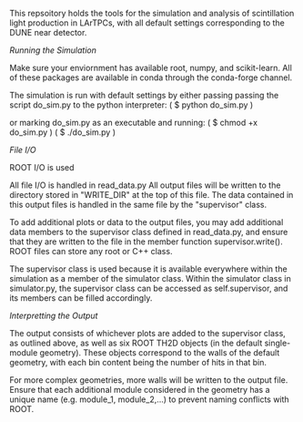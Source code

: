 

This repsoitory holds the tools for the simulation and analysis of scintillation light production in LArTPCs, with all default settings corresponding
to the DUNE near detector.

_Running the Simulation_

Make sure your enviornment has available root, numpy, and scikit-learn. All of these packages are available in conda through the conda-forge channel.

The simulation is run with default settings by either passing passing the script do_sim.py to the python interpreter: 
( $ python do_sim.py ) 

or marking do_sim.py as an executable and running:
( $ chmod +x do_sim.py )
( $ ./do_sim.py )

_File I/O_

ROOT I/O is used

All file I/O is handled in read_data.py All output files will be written to the directory stored in "WRITE_DIR" at the top of this file. The data contained in this output files is handled in the same file by the "supervisor" class. 

To add additional plots or data to the output files, you may add additional data members to the supervisor class defined in read_data.py, and ensure that they are written to the file in the member function supervisor.write(). ROOT files can store any root or C++ class. 

The supervisor class is used because it is available everywhere within the simulation as a member of the simulator class. Within the simulator class in simulator.py, the supervisor class can be accessed as self.supervisor, and its members can be filled accordingly.

_Interpretting the Output_

The output consists of whichever plots are added to the supervisor class, as outlined above, as well as six ROOT TH2D objects (in the default single-module geometry). These objects correspond to the walls of the default geometry, with each bin content being the number of hits in that bin. 

For more complex geometries, more walls will be written to the output file. Ensure that each additional module considered in the geometry has a unique name (e.g. module_1, module_2,...) to prevent naming conflicts with ROOT.



